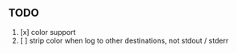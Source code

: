 ## TODO

1. [x] color support
2. [ ] strip color when log to other destinations, not stdout / stderr
